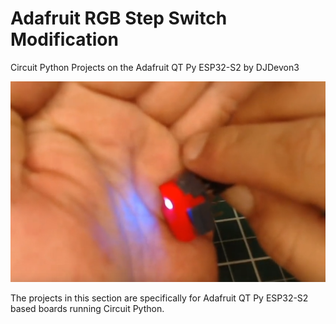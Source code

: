 # Adafruit RGB Step Switch Modification
Circuit Python Projects on the Adafruit QT Py ESP32-S2 by DJDevon3

![](https://raw.githubusercontent.com/DJDevon3/My_Circuit_Python_Projects/main/Boards/espressif/Adafruit%20QT%20Py%20ESP32-S2/Adafruit%20RGB%20Step%20Switch%20Mod/screenshot.PNG)

The projects in this section are specifically for Adafruit QT Py ESP32-S2 based boards running Circuit Python.
